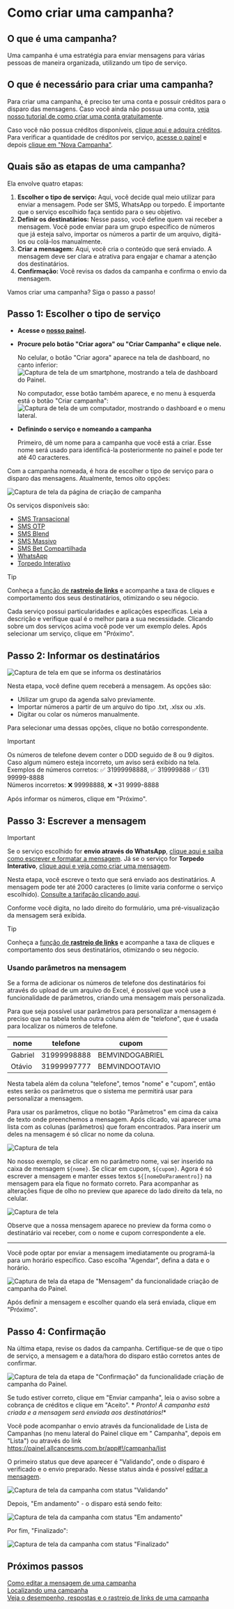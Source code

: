 <script setup>
  import NoteComponent from './components/Note.md';
  import AsideArticle from "./components/AsideArticle.vue";
</script>

<div style="margin-bottom: 2rem">
  <NoteComponent/>
</div>

# Como criar uma campanha?

<AsideArticle/>

## O que é uma campanha?

Uma campanha é uma estratégia para enviar mensagens para várias pessoas de maneira organizada, utilizando um tipo de
serviço.

## O que é necessário para criar uma campanha?

Para criar uma campanha, é preciso ter uma conta e possuir créditos para o disparo das mensagens. Caso você ainda não
possua uma conta, [veja nosso tutorial de como criar uma conta gratuitamente](/get-started).

Caso você não possua créditos
disponíveis, [clique aqui e adquira créditos](https://painel.allcancesms.com.br/app#!/administrador/faturas/new). Para
verificar a quantidade de créditos por serviço, [acesse o painel](https://painel.allcancesms.com.br/app) e
depois [clique em "Nova Campanha"](https://painel.allcancesms.com.br/app#!/campanha/new).

## Quais são as etapas de uma campanha?

Ela envolve quatro etapas:

1. **Escolher o tipo de serviço:** Aqui, você decide qual meio utilizar para enviar a mensagem. Pode ser SMS, WhatsApp
   ou torpedo. É importante que o serviço escolhido faça sentido para o seu objetivo.
2. **Definir os destinatários:** Nesse passo, você define quem vai receber a mensagem. Você pode enviar para um grupo
   específico de números que já esteja salvo, importar os números a partir de um arquivo, digitá-los ou colá-los
   manualmente.
3. **Criar a mensagem:** Aqui, você cria o conteúdo que será enviado. A mensagem deve ser clara e atrativa para engajar
   e chamar a atenção dos destinatários.
4. **Confirmação:** Você revisa os dados da campanha e confirma o envio da mensagem.

Vamos criar uma campanha? Siga o passo a passo!

## Passo 1: Escolher o tipo de serviço

- **Acesse o [nosso painel](https://painel.allcancesms.com.br/app).**
- **Procure pelo botão "Criar agora" ou "Criar Campanha" e clique nele.**

  No celular, o botão "Criar agora" aparece na tela de dashboard, no canto inferior:  
  ![Captura de tela de um smartphone, mostrando a tela de dashboard do Painel.](/img/tutorial/sm-dashboard.png)

  No computador, esse botão também aparece, e no menu à esquerda está o botão "Criar campanha":
  ![Captura de tela de um computador, mostrando o dashboard e o menu lateral.](/img/tutorial/dsk-dashboard.png)

- **Definindo o serviço e nomeando a campanha**

  Primeiro, dê um nome para a campanha que você está a criar. Esse nome será usado para identificá-la posteriormente no
  painel e pode ter até 40 caracteres.

Com a campanha nomeada, é hora de escolher o tipo de serviço para o disparo das mensagens. Atualmente, temos oito
opções:

![Captura de tela da página de criação de campanha](/img/tutorial/select-service.png)

Os serviços disponíveis são:

- [SMS Transacional](/sms-campaigns.html#sms-transacional)
- [SMS OTP](/sms-campaigns.html#sms-otp)
- [SMS Blend](sms-campaigns.html#sms-blend)
- [SMS Massivo](sms-campaigns.html#sms-massivo)
- [SMS Bet Compartilhada](sms-campaigns.html#sms-bet-compartilhada)
- [WhatsApp](/whatsapp-campaigns)
- [Torpedo Interativo](/torpedo-campaings)

> [!TIP]
> Conheça a <a href="./trackers-links.html" target="_blank" style="color: var(--vp-custom-block-tip-text)">função de <b>
> rastreio de links</b></a> e acompanhe a taxa de cliques e comportamento dos seus destinatários, otimizando o seu
> négocio.

Cada serviço possui particularidades e aplicações específicas. Leia a descrição e verifique qual é o melhor para a sua
necessidade. Clicando sobre um dos serviços acima você pode ver um exemplo deles. Após selecionar um serviço, clique
em "Próximo".

## Passo 2: Informar os destinatários

![Captura de tela em que se informa os destinatários](/img/tutorial/select-sender.png)

Nesta etapa, você define quem receberá a mensagem. As opções são:

- Utilizar um grupo da agenda salvo previamente.
- Importar números a partir de um arquivo do tipo .txt, .xlsx ou .xls.
- Digitar ou colar os números manualmente.

Para selecionar uma dessas opções, clique no botão correspondente.

> [!IMPORTANT]
> Os números de telefone devem conter o DDD seguido de 8 ou 9 dígitos. Caso algum número esteja incorreto, um aviso será
> exibido na tela.  
> Exemplos de números corretos: ✅ 31999998888, ✅ 319999888 ✅ (31) 99999-8888  
> Números incorretos: ❌ 99998888, ❌ +31 9999-8888

Após informar os números, clique em "Próximo".

## Passo 3: Escrever a mensagem

> [!IMPORTANT]
> Se o serviço escolhido for **envio através do WhatsApp**, [clique aqui e saiba como escrever e formatar a mensagem](/whatsapp-campaigns#como-criar-uma-campanha). Já se o serviço for **Torpedo Interativo**, [clique aqui e veja como criar uma mensagem](/torpedo-campaings#como-criar-uma-mensagem-de-torpedo). 

Nesta etapa, você escreve o texto que será enviado aos destinatários. A mensagem pode ter até 2000 caracteres (o limite
varia conforme o serviço escolhido). [Consulte a tarifação clicando aqui](/sms-campaigns#tarifacao).

Conforme você digita, no lado direito do formulário, uma pré-visualização da mensagem será exibida.

> [!TIP]
> Conheça a <a href="./trackers-links.html" target="_blank" style="color: var(--vp-custom-block-tip-text)">função de <b>
> rastreio de links</b></a> e acompanhe a taxa de cliques e comportamento dos seus destinatários, otimizando o seu
> négocio.

### Usando parâmetros na mensagem

Se a forma de adicionar os números de telefone dos destinatários foi através do upload de um arquivo do Excel, é
possível que você use a funcionalidade de parâmetros, criando uma mensagem mais personalizada.

Para que seja possível usar parâmetros para personalizar a mensagem é preciso que na tabela tenha outra coluna além de "telefone", que é usada para localizar os números de telefone.

| nome	   | telefone     | 	cupom               |
|---------|--------------|----------------------|
| Gabriel | 	31999998888 | 	BEMVINDOGABRIEL     |
| Otávio  | 	31999997777 | 	BEMVINDOOTAVIO      |

Nesta tabela além da coluna "telefone", temos "nome" e "cupom", então estes serão os parâmetros que o sistema me permitirá usar para personalizar a mensagem. 

Para usar os parâmetros, clique no botão "Parâmetros" em cima da caixa de texto onde preenchemos a mensagem. Após clicado, vai aparecer uma lista com as colunas (parâmetros) que foram encontrados. Para inserir um deles na mensagem é só clicar no nome da coluna. 

![Captura de tela](/img/tutorial/parametros-acionado.png)

No nosso exemplo, se clicar em no parâmetro nome, vai ser inserido na caixa de mensagem `${nome}`. Se clicar em cupom, `${cupom}`. Agora é só escrever a mensagem e manter esses textos `${[nomeDoParamentro]}` na mensagem para ela fique no formato correto. Para acompanhar as alterações fique de olho no preview que aparece do lado direito da tela, no celular.

![Captura de tela](/img/tutorial/mensagem-personalizada.png)

Observe que a nossa mensagem aparece no preview da forma como o destinatário vai receber, com o nome e cupom correspondente a ele.

--- 

Você pode optar por enviar a mensagem imediatamente ou programá-la para um horário específico. Caso escolha "Agendar",
defina a data e o horário.

![Captura de tela da etapa de "Mensagem" da funcionalidade criação de campanha do Painel.](/img/tutorial/message-config.png)

Após definir a mensagem e escolher quando ela será enviada, clique em "Próximo".

## Passo 4: Confirmação

Na última etapa, revise os dados da campanha. Certifique-se de que o tipo de serviço, a mensagem e a data/hora do
disparo estão corretos antes de confirmar.

![Captura de tela da etapa de "Confirmação" da funcionalidade criação de campanha do Painel.](/img/tutorial/confirm-campaign.png)

Se tudo estiver correto, clique em "Enviar campanha", leia o aviso sobre a cobrança de créditos e clique em "Aceito". *
*Pronto! A campanha está criada e a mensagem será enviada aos destinatários!**

Você pode acompanhar o envio através da funcionalidade de Lista de Campanhas (no menu lateral do Painel clique em "
Campanha", depois em "Lista") ou através do link <https://painel.allcancesms.com.br/app#!/campanha/list>

O primeiro status que deve aparecer é "Validando", onde o disparo é verificado e o envio preparado. Nesse status ainda é
possível [editar a mensagem](/edit-campaign-message).

![Captura de tela da campanha com status "Validando"](/img/tutorial/status-validando.png)

Depois, "Em andamento" - o disparo está sendo feito:

![Captura de tela da campanha com status "Em andamento"](/img/tutorial/status-andamento.png)

Por fim, "Finalizado":

![Captura de tela da campanha com status "Finalizado"](/img/tutorial/status-finished.png)

## Próximos passos

[Como editar a mensagem de uma campanha](/edit-campaign-message)  
[Localizando uma campanha](/search-campaigns)  
[Veja o desempenho, respostas e o rastreio de links de uma campanha](/advanced-filters-campaings)  